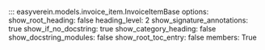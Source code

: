 ::: easyverein.models.invoice_item.InvoiceItemBase
    options:
        show_root_heading: false
        heading_level: 2
        show_signature_annotations: true
        show_if_no_docstring: true
        show_category_heading: false
        show_docstring_modules: false
        show_root_toc_entry: false
        members: True
